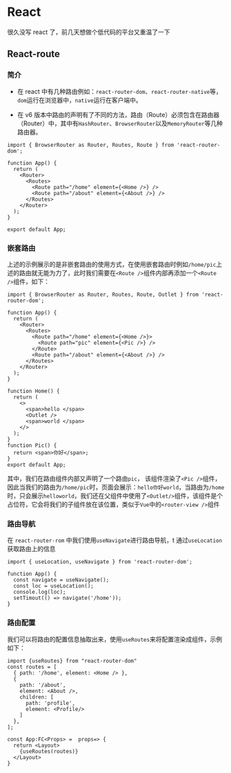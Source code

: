# React

很久没写 react 了，前几天想做个低代码的平台又重温了一下

## React-route

### 简介

- 在 react 中有几种路由例如：`react-router-dom`、`react-router-native`等，`dom`运行在浏览器中，`native`运行在客户端中。

- 在 v6 版本中路由的声明有了不同的方法，路由（Route）必须包含在路由器（Router）中，其中有`HashRouter`、`BrowserRouter`以及`MemoryRouter`等几种路由器。

```tsx
import { BrowserRouter as Router, Routes, Route } from 'react-router-dom';

function App() {
  return (
    <Router>
      <Routes>
        <Route path="/home" element={<Home />} />
        <Route path="/about" element={<About />} />
      </Routes>
    </Router>
  );
}

export default App;
```

### 嵌套路由

上述的示例展示的是非嵌套路由的使用方式，在使用嵌套路由时例如`/home/pic`上述的路由就无能为力了，此时我们需要在`<Route />`组件内部再添加一个`<Route />`组件，如下：

```tsx
import { BrowserRouter as Router, Routes, Route, Outlet } from 'react-router-dom';

function App() {
  return (
    <Router>
      <Routes>
        <Route path="/home" element={<Home />}>
          <Route path="pic" element={<Pic />} />
        </Route>
        <Route path="/about" element={<About />} />
      </Routes>
    </Router>
  );
}

function Home() {
  return (
    <>
      <span>hello </span>
      <Outlet />
      <span>world </span>
    </>
  );
}
function Pic() {
  return <span>你好</span>;
}
export default App;
```

其中，我们在路由组件内部又声明了一个路由`pic`， 该组件渲染了`<Pic />`组件，因此当我们的路由为`/home/pic`时，页面会展示：`hello你好world`，当路由为`/home`时，只会展示`helloworld`，我们还在父组件中使用了`<Outlet/>`组件，该组件是个占位符，它会将我们的子组件放在该位置，类似于`Vue`中的`<router-view />`组件

### 路由导航

在 `react-router-rom` 中我们使用`useNavigate`进行路由导航，t 通过`useLocation`获取路由上的信息

```tsx
import { useLocation, useNavigate } from 'react-router-dom';

function App() {
  const navigate = useNavigate();
  const loc = useLocation();
  console.log(loc);
  setTimout(() => navigate('/home'));
}
```

### 路由配置

我们可以将路由的配置信息抽取出来，使用`useRoutes`来将配置渲染成组件，示例如下：

```tsx
import {useRoutes} from "react-router-dom"
const routes = [
  { path: '/home', element: <Home /> },
  {
    path: '/about',
    element: <About />,
    children: [
      path: 'profile',
      element: <Profile/>
    ]
  },
];

const App:FC<Props> =  props=> {
  return <Layout>
    {useRoutes(routes)}
  </Layout>
}
```
